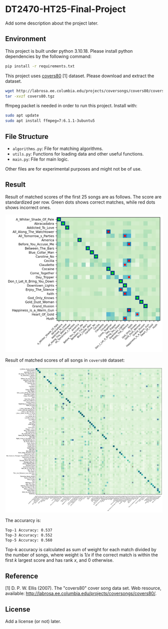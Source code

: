 # DT2470-HT25-Final-Project
Add some description about the project later.

## Environment

This project is built under python 3.10.18.
Please install python dependencies by the following command:

```bash
pip install -r requirements.txt
```

This project uses [covers80](http://labrosa.ee.columbia.edu/projects/coversongs/covers80/) [1] dataset.
Please download and extract the dataset.

```bash
wget http://labrosa.ee.columbia.edu/projects/coversongs/covers80/covers80.tgz
tar -xvzf covers80.tgz
```

ffmpeg packet is needed in order to run this project. Install with:

```bash
sudo apt update
sudo apt install ffmpeg=7:6.1.1-3ubuntu5
```

## File Structure

- `algorithms.py`: File for matching algorithms.
- `utils.py`: Functions for loading data and other useful functions.
- `main.py`: File for main logic.

Other files are for experimental purposes and might not be of use.

## Result

Result of matched scores of the first 25 songs are as follows.
The score are standardized per row.
Green dots shows correct matches, while red dots shows incorrect ones.

![Score matrix for first 25 songs](/score_matrix/score_matrix_25.png)

Result of matched scores of all songs in `covers80` dataset:

![Score matrix for all songs](/score_matrix/score_matrix_80.png)

The accurarcy is:

```
Top-1 Accuracy: 0.537
Top-3 Accuracy: 0.552
Top-5 Accuracy: 0.560
```

Top-k accuracy is calculated as sum of weight for each match divided by the number of songs,
where weight is $1/x$ if the correct match is within the first $k$ largest score and has rank $x$,
and 0 otherwise.


## Reference

[1] D. P. W. Ellis (2007). The "covers80" cover song data set.
    Web resource, available: http://labrosa.ee.columbia.edu/projects/coversongs/covers80/. 

## License
Add a license (or not) later.
